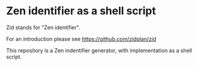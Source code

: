 # Zen identifier as a shell script

Zid stands for "Zen identifier".

For an introduction please see https://github.com/zidplan/zid

This repository is a Zen indentifier generator, with implementation as a shell script.
